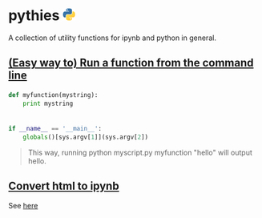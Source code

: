 

# pythies  <img src="https://raw.githubusercontent.com/cgpu/staries/master/assets/logos/python.png?raw=true" alt="drawing" width="24"/></a>

A collection of utility functions for ipynb and python in general.


## [(Easy way to) Run a function from the command line](https://stackoverflow.com/questions/3987041/run-function-from-the-command-line)

```python
def myfunction(mystring):
    print mystring


if __name__ == '__main__':
    globals()[sys.argv[1]](sys.argv[2])
```

> This way, running python myscript.py myfunction "hello" will output hello.


## [Convert html to ipynb](https://stackoverflow.com/questions/28972614/ipython-notebook-convert-an-html-notebook-to-ipynb)

See [here](pythies/py/html2ipynb.py) 